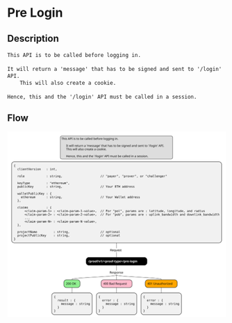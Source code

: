 # Pre Login

## Description

	This API is to be called before logging in.                              
                                                                                 
	It will return a 'message' that has to be signed and sent to '/login' API.
        This will also create a cookie.                                      
                                                                                 
	Hence, this and the '/login' API must be called in a session.

## Flow
![alt text](pre-login.svg "API")
